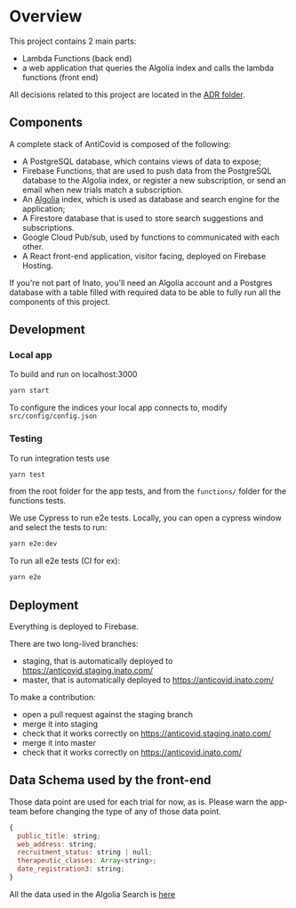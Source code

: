 # Overview

This project contains 2 main parts:

- Lambda Functions (back end)
- a web application that queries the Algolia index and calls the lambda functions (front end)

All decisions related to this project are located in the [ADR folder](https://github.com/inato/inato-anticovid/tree/staging/adr).

## Components

A complete stack of AntiCovid is composed of the following:

- A PostgreSQL database, which contains views of data to expose;
- Firebase Functions, that are used to push data from the PostgreSQL database to the Algolia index, or register a new subscription, or send an email when new trials match a subscription.
- An [Algolia](https://www.algolia.com/) index, which is used as database and search engine for the application;
- A Firestore database that is used to store search suggestions and subscriptions.
- Google Cloud Pub/sub, used by functions to communicated with each other.
- A React front-end application, visitor facing, deployed on Firebase Hosting.

If you're not part of Inato, you'll need an Algolia account and a Postgres database with a table filled with required data to be able to fully run all the components of this project.

## Development

### Local app

To build and run on localhost:3000

```sh
yarn start
```

To configure the indices your local app connects to, modify `src/config/config.json`

### Testing

To run integration tests use

```sh
yarn test
```

from the root folder for the app tests, and from the `functions/` folder for the functions tests.

We use Cypress to run e2e tests. Locally, you can open a cypress window and select the tests to run:

```sh
yarn e2e:dev
```

To run all e2e tests (CI for ex):

```sh
yarn e2e
```

## Deployment

Everything is deployed to Firebase.

There are two long-lived branches:

- staging, that is automatically deployed to https://anticovid.staging.inato.com/
- master, that is automatically deployed to https://anticovid.inato.com/

To make a contribution:

- open a pull request against the staging branch
- merge it into staging
- check that it works correctly on https://anticovid.staging.inato.com/
- merge it into master
- check that it works correctly on https://anticovid.inato.com/

## Data Schema used by the front-end

Those data point are used for each trial for now, as is.
Please warn the app-team before changing the type of any of those data point.

```javascript
{
  public_title: string;
  web_address: string;
  recruitment_status: string | null;
  therapeutic_classes: Array<string>;
  date_registration3: string;
}
```

All the data used in the Algolia Search is [here](https://www.algolia.com/apps/QC98I887KP/explorer/configuration/prod_data/searchable-attributes)
